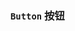 ### `Button` 按钮

<ClientOnly>
<template>
  <ShowComponent>
    <template #component-body>
      <ShowComponentItem>
          <smile-button>Primary</smile-button>
          <smile-button type="secondary">Secondary</smile-button>
          <smile-button type="success">Success</smile-button>
          <smile-button type="warning">Warning</smile-button>
          <smile-button type="danger">Danger</smile-button>
          <smile-button type="info">Info</smile-button>
      </ShowComponentItem>
    </template>
  <template #component-code>

  ```vue
  <smile-button>Primary</smile-button>
  <smile-button type="secondary">Secondary</smile-button>
  <smile-button type="success">Success</smile-button>
  <smile-button type="warning">Warning</smile-button>
  <smile-button type="danger">Danger</smile-button>
  <smile-button type="info">Info</smile-button>
  ```
  </template>
  </ShowComponent>
</template>
</ClientOnly>
